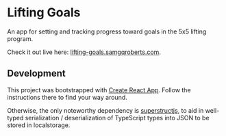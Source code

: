 # Lifting Goals

An app for setting and tracking progress toward goals in the 5x5 lifting program.

Check it out live here: [lifting-goals.samgqroberts.com](https://lifting-goals.samgqroberts.com).

## Development

This project was bootstrapped with [Create React App](https://github.com/facebook/create-react-app).
Follow the instructions there to find your way around.

Otherwise, the only noteworthy dependency is [superstructjs](https://docs.superstructjs.org/), to aid in well-typed serialization / deserialization of TypeScript types into JSON to be stored in localstorage.
